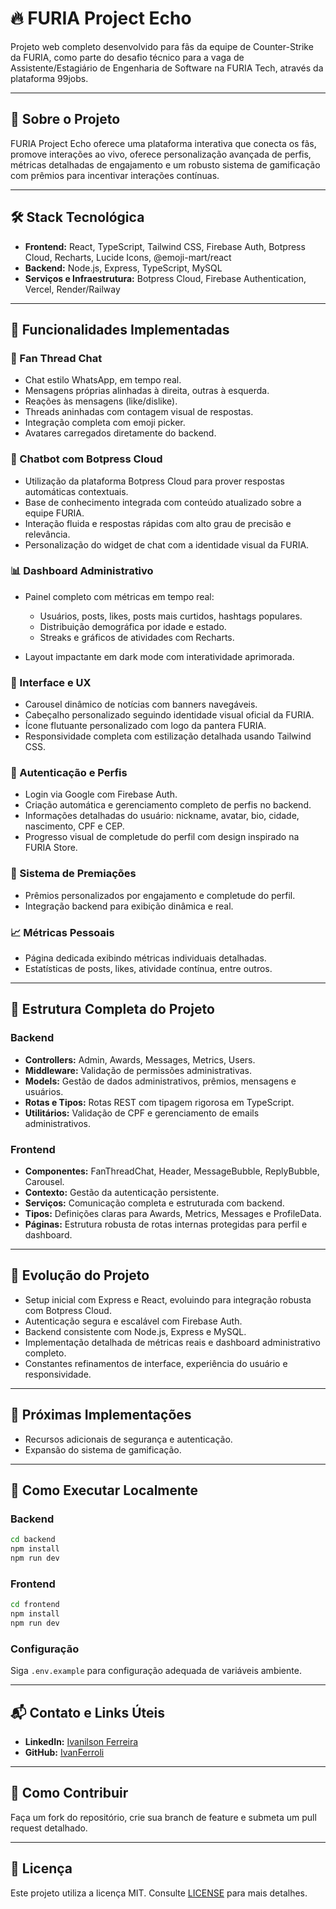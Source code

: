 # 🔥 FURIA Project Echo

Projeto web completo desenvolvido para fãs da equipe de Counter-Strike da FURIA, como parte do desafio técnico para a vaga de Assistente/Estagiário de Engenharia de Software na FURIA Tech, através da plataforma 99jobs.

---

## 📌 Sobre o Projeto

FURIA Project Echo oferece uma plataforma interativa que conecta os fãs, promove interações ao vivo, oferece personalização avançada de perfis, métricas detalhadas de engajamento e um robusto sistema de gamificação com prêmios para incentivar interações contínuas.

---

## 🛠️ Stack Tecnológica

* **Frontend:** React, TypeScript, Tailwind CSS, Firebase Auth, Botpress Cloud, Recharts, Lucide Icons, @emoji-mart/react
* **Backend:** Node.js, Express, TypeScript, MySQL
* **Serviços e Infraestrutura:** Botpress Cloud, Firebase Authentication, Vercel, Render/Railway

---

## 🚀 Funcionalidades Implementadas

### 💬 Fan Thread Chat

* Chat estilo WhatsApp, em tempo real.
* Mensagens próprias alinhadas à direita, outras à esquerda.
* Reações às mensagens (like/dislike).
* Threads aninhadas com contagem visual de respostas.
* Integração completa com emoji picker.
* Avatares carregados diretamente do backend.

### 🤖 Chatbot com Botpress Cloud

* Utilização da plataforma Botpress Cloud para prover respostas automáticas contextuais.
* Base de conhecimento integrada com conteúdo atualizado sobre a equipe FURIA.
* Interação fluida e respostas rápidas com alto grau de precisão e relevância.
* Personalização do widget de chat com a identidade visual da FURIA.

### 📊 Dashboard Administrativo

* Painel completo com métricas em tempo real:

  * Usuários, posts, likes, posts mais curtidos, hashtags populares.
  * Distribuição demográfica por idade e estado.
  * Streaks e gráficos de atividades com Recharts.
* Layout impactante em dark mode com interatividade aprimorada.

### 🎨 Interface e UX

* Carousel dinâmico de notícias com banners navegáveis.
* Cabeçalho personalizado seguindo identidade visual oficial da FURIA.
* Ícone flutuante personalizado com logo da pantera FURIA.
* Responsividade completa com estilização detalhada usando Tailwind CSS.

### 🔐 Autenticação e Perfis

* Login via Google com Firebase Auth.
* Criação automática e gerenciamento completo de perfis no backend.
* Informações detalhadas do usuário: nickname, avatar, bio, cidade, nascimento, CPF e CEP.
* Progresso visual de completude do perfil com design inspirado na FURIA Store.

### 🏅 Sistema de Premiações

* Prêmios personalizados por engajamento e completude do perfil.
* Integração backend para exibição dinâmica e real.

### 📈 Métricas Pessoais

* Página dedicada exibindo métricas individuais detalhadas.
* Estatísticas de posts, likes, atividade contínua, entre outros.

---

## 📁 Estrutura Completa do Projeto

### Backend

* **Controllers:** Admin, Awards, Messages, Metrics, Users.
* **Middleware:** Validação de permissões administrativas.
* **Models:** Gestão de dados administrativos, prêmios, mensagens e usuários.
* **Rotas e Tipos:** Rotas REST com tipagem rigorosa em TypeScript.
* **Utilitários:** Validação de CPF e gerenciamento de emails administrativos.

### Frontend

* **Componentes:** FanThreadChat, Header, MessageBubble, ReplyBubble, Carousel.
* **Contexto:** Gestão da autenticação persistente.
* **Serviços:** Comunicação completa e estruturada com backend.
* **Tipos:** Definições claras para Awards, Metrics, Messages e ProfileData.
* **Páginas:** Estrutura robusta de rotas internas protegidas para perfil e dashboard.

---

## 🔄 Evolução do Projeto

* Setup inicial com Express e React, evoluindo para integração robusta com Botpress Cloud.
* Autenticação segura e escalável com Firebase Auth.
* Backend consistente com Node.js, Express e MySQL.
* Implementação detalhada de métricas reais e dashboard administrativo completo.
* Constantes refinamentos de interface, experiência do usuário e responsividade.

---

## 🎯 Próximas Implementações

* Recursos adicionais de segurança e autenticação.
* Expansão do sistema de gamificação.

---

## 📌 Como Executar Localmente

### Backend

```bash
cd backend
npm install
npm run dev
```

### Frontend

```bash
cd frontend
npm install
npm run dev
```

### Configuração

Siga `.env.example` para configuração adequada de variáveis ambiente.

---

## 📬 Contato e Links Úteis

* **LinkedIn:** [Ivanilson Ferreira](https://www.linkedin.com/in/ivanilson-ferreira/)
* **GitHub:** [IvanFerroli](https://github.com/IvanFerroli/IvanFerroli)

---

## 🤝 Como Contribuir

Faça um fork do repositório, crie sua branch de feature e submeta um pull request detalhado.

---

## 📜 Licença

Este projeto utiliza a licença MIT. Consulte [LICENSE](LICENSE) para mais detalhes.